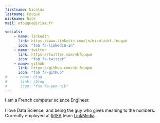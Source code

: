 ```yaml
---
firstname: Nicolas
lastname: Fouqué
nickname: Nick
mail: nfouque@irisa.fr

socials:
    - name: linkedin
      link: https://www.linkedin.com/in/nicolaskf-fouqué
      icon: "fab fa-linkedin-in"
    - name: twitter
      link: https://twitter.com/nkfouque
      icon: "fab fa-twitter"
    - name: github
      link: https://github.com/nk-fouque
      icon: "fab fa-github"
#    - name: blog
#      link: /blog
#      icon: "fas fa-pen-nib"
---
```

I am a French computer science Engineer.  
<br>
I love Data Science, and being the guy who gives meaning to the numbers.
<br>
Currently employed at [IRISA](https://www.irisa.fr/en) team [LinkMedia](https://www.irisa.fr/en/teams/linkmedia).

